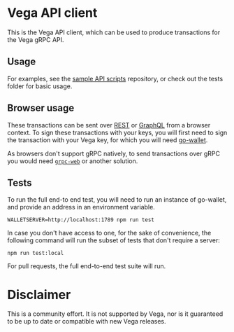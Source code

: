 # Vega API client

This is the Vega API client, which can be used to produce transactions for the Vega gRPC API.

## Usage

For examples, see the [sample API scripts](https://github.com/vegaprotocol/sample-api-scripts/) repository, or check out the tests folder for basic usage.

## Browser usage

These transactions can be sent over [REST](https://docs.testnet.vega.xyz/docs/apis/rest/) or [GraphQL](https://docs.testnet.vega.xyz/docs/apis/graphql/) from a browser context. To sign these transactions with your keys, you will first need to sign the transaction with your Vega key, for which you will need [go-wallet](https://github.com/vegaprotocol/go-wallet).

As browsers don't support gRPC natively, to send transactions over gRPC you would need [`grpc-web`](https://github.com/grpc/grpc-web) or another solution.

## Tests

To run the full end-to end test, you will need to run an instance of go-wallet, and provide an address in an environment variable.

```shell
WALLETSERVER=http://localhost:1789 npm run test
```

In case you don't have access to one, for the sake of convenience, the following command will run the subset of tests that don't require a server:

```shell
npm run test:local
```

For pull requests, the full end-to-end test suite will run.

# Disclaimer

This is a community effort. It is not supported by Vega, nor is it guaranteed
to be up to date or compatible with new Vega releases.
